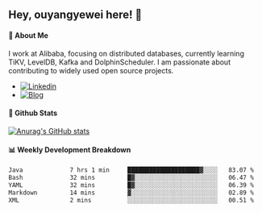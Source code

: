 ## Hey, ouyangyewei here! :wave:

#### :rocket: About Me
I work at Alibaba, focusing on distributed databases, currently learning TiKV, LevelDB, Kafka and DolphinScheduler. I am passionate about contributing to widely used open source projects.

- [![Linkedin](https://img.shields.io/badge/LinkedIn-ouyangyewei-blue)](https://www.linkedin.com/in/ouyangyewei/)
- [![Blog](https://img.shields.io/badge/Blog-yeweiouyang-orange)](https://blog.csdn.net/yeweiouyang)

#### :star2: Github Stats
[![Anurag's GitHub stats](https://github-readme-stats.vercel.app/api?username=ouyangyewei&show_icons=true&cache_seconds=3600&theme=tokyonight)](https://github.com/anuraghazra/github-readme-stats)

#### :bar_chart: Weekly Development Breakdown
<!--START_SECTION:waka-->

```txt
Java             7 hrs 1 min     ████████████████████▓░░░░   83.07 %
Bash             32 mins         █▓░░░░░░░░░░░░░░░░░░░░░░░   06.47 %
YAML             32 mins         █▓░░░░░░░░░░░░░░░░░░░░░░░   06.39 %
Markdown         14 mins         ▓░░░░░░░░░░░░░░░░░░░░░░░░   02.89 %
XML              2 mins          ░░░░░░░░░░░░░░░░░░░░░░░░░   00.51 %
```

<!--END_SECTION:waka-->
